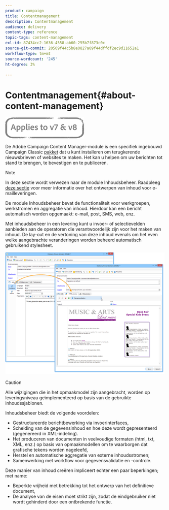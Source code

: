 ```yaml
---
product: campaign
title: Contentmanagement
description: Contentmanagement
audience: delivery
content-type: reference
topic-tags: content-management
exl-id: 87434cc2-1636-4558-ab60-255b7f873c0c
source-git-commit: 20509f44c5b8e0827a09f44dffdf2ec9d11652a1
workflow-type: tm+mt
source-wordcount: '245'
ht-degree: 3%

---
```


# Contentmanagement{#about-content-management}

![](../../assets/common.svg)

De Adobe Campaign Content Manager-module is een specifiek ingebouwd Campaign Classic [pakket](../../installation/using/installing-campaign-standard-packages.md) dat u kunt installeren om terugkerende nieuwsbrieven of websites te maken. Het kan u helpen om uw berichten tot stand te brengen, te bevestigen en te publiceren.

>[!NOTE]
>
>In deze sectie wordt verwezen naar de module Inhoudsbeheer. Raadpleeg [deze sectie](defining-the-email-content.md) voor meer informatie over het ontwerpen van inhoud voor e-mailleveringen.

De module Inhoudsbeheer bevat de functionaliteit voor werkgroepen, werkstromen en aggregatie van inhoud. Hierdoor kan een bericht automatisch worden opgemaakt: e-mail, post, SMS, web, enz.

Met inhoudsbeheer in een levering kunt u invoer- of selectievelden aanbieden aan de operatoren die verantwoordelijk zijn voor het maken van inhoud. De lay-out en de vertoning van deze inhoud evenals om het even welke aangebrachte veranderingen worden beheerd automatisch gebruikend stylesheet.

![](assets/s_ncs_content_create_content_sample.png)

>[!CAUTION]
>
>Alle wijzigingen die in het opmaakmodel zijn aangebracht, worden op leveringsniveau geïmplementeerd op basis van de gebruikte inhoudssjablonen.

Inhoudsbeheer biedt de volgende voordelen:

* Gestructureerde berichtbewerking via invoerinterfaces,
* Scheiding van de gegevensinhoud en hoe deze wordt gepresenteerd (gegenereerd in XML-indeling).
* Het produceren van documenten in veelvoudige formaten (html, txt, XML, enz.) op basis van opmaakmodellen om te waarborgen dat grafische tekens worden nageleefd,
* Herstel en automatische aggregatie van externe inhoudsstromen;
* Samenwerking met workflow voor gegevensvalidatie en -controle.

Deze manier van inhoud creëren impliceert echter een paar beperkingen; met name:

* Beperkte vrijheid met betrekking tot het ontwerp van het definitieve document,
* De analyse van de eisen moet strikt zijn, zodat de eindgebruiker niet wordt gehinderd door een ontbrekende functie.
